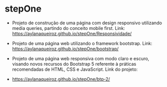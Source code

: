 # stepOne
- Projeto de construção de uma página com design responsivo utilizando media queries, partindo do conceito mobile first. Link: 
https://aylanaqueiroz.github.io/stepOne/Responsividade/


- Projeto de uma página web utilizando o framework bootstrap. Link:
https://aylanaqueiroz.github.io/stepOne/bootstrap/


- Projeto de uma página web responsiva com modo claro e escuro, visando novos recursos do Bootstrap 5 referente à práticas recomendadas de HTML, CSS e JavaScript. Link do projeto:
- https://aylanaqueiroz.github.io/stepOne/btp-2/
